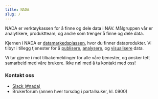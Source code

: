 ```yaml
---
title: NADA
slug: /
---
```


NADA er verktøykassen for å finne og dele data i NAV.
Målgruppen vår er analytikere, produktteam, og andre som trenger å finne og dele data.

Kjernen i NADA er [datamarkedsplassen](https://data.intern.nav.no), hvor du finner dataprodukter.
Vi tilbyr i tillegg tjenester for å [publisere](dele-data/dataprodukt), [analysere](prosessere-data/getting-started), og [visualisere](dele-innsikt/metabase) data.

Vi tar gjerne i mot tilbakemeldinger for alle våre tjenester, og ønsker tett samarbeid med våre brukere.
Ikke nøl med å ta kontakt med oss!

### Kontakt oss

* [Slack (#nada)](https://nav-it.slack.com/archives/CGRMQHT50)
* Brukerforum (annen hver torsdag i partallsuker, kl. 0900)
